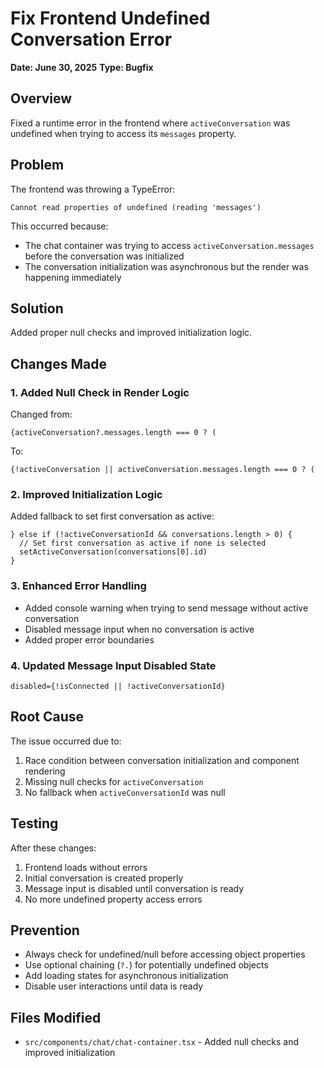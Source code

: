 # Fix Frontend Undefined Conversation Error
**Date: June 30, 2025**
**Type: Bugfix**

## Overview
Fixed a runtime error in the frontend where `activeConversation` was undefined when trying to access its `messages` property.

## Problem
The frontend was throwing a TypeError:
```
Cannot read properties of undefined (reading 'messages')
```

This occurred because:
- The chat container was trying to access `activeConversation.messages` before the conversation was initialized
- The conversation initialization was asynchronous but the render was happening immediately

## Solution
Added proper null checks and improved initialization logic.

## Changes Made

### 1. Added Null Check in Render Logic
Changed from:
```tsx
{activeConversation?.messages.length === 0 ? (
```

To:
```tsx
{!activeConversation || activeConversation.messages.length === 0 ? (
```

### 2. Improved Initialization Logic
Added fallback to set first conversation as active:
```tsx
} else if (!activeConversationId && conversations.length > 0) {
  // Set first conversation as active if none is selected
  setActiveConversation(conversations[0].id)
}
```

### 3. Enhanced Error Handling
- Added console warning when trying to send message without active conversation
- Disabled message input when no conversation is active
- Added proper error boundaries

### 4. Updated Message Input Disabled State
```tsx
disabled={!isConnected || !activeConversationId}
```

## Root Cause
The issue occurred due to:
1. Race condition between conversation initialization and component rendering
2. Missing null checks for `activeConversation`
3. No fallback when `activeConversationId` was null

## Testing
After these changes:
1. Frontend loads without errors
2. Initial conversation is created properly
3. Message input is disabled until conversation is ready
4. No more undefined property access errors

## Prevention
- Always check for undefined/null before accessing object properties
- Use optional chaining (`?.`) for potentially undefined objects
- Add loading states for asynchronous initialization
- Disable user interactions until data is ready

## Files Modified
- `src/components/chat/chat-container.tsx` - Added null checks and improved initialization